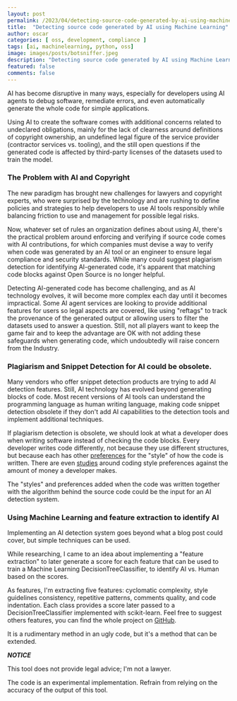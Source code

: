 ```yaml
---
layout: post
permalink: /2023/04/detecting-source-code-generated-by-ai-using-machine-learning.html
title:  "Detecting source code generated by AI using Machine Learning"
author: oscar
categories: [ oss, development, compliance ]
tags: [ai, machinelearning, python, oss]
image: images/posts/botsniffer.jpeg
description: "Detecting source code generated by AI using Machine Learning"
featured: false
comments: false
---
```


AI has become disruptive in many ways, especially for developers using AI agents to debug software, remediate errors, and even automatically generate the whole code for simple applications.

Using AI to create the software comes with additional concerns related to undeclared obligations, mainly for the lack of clearness around definitions of copyright ownership, an undefined legal figure of the service provider (contractor services vs. tooling), and the still open questions if the generated code is affected by third-party licenses of the datasets used to train the model.

### The Problem with AI and Copyright
The new paradigm has brought new challenges for lawyers and copyright experts, who were surprised by the technology and are rushing to define policies and strategies to help developers to use AI tools responsibly while balancing friction to use and management for possible legal risks.

Now, whatever set of rules an organization defines about using AI, there's the practical problem around enforcing and verifying if source code comes with AI contributions, for which companies must devise a way to verify when code was generated by an AI tool or an engineer to ensure legal compliance and security standards.
While many could suggest plagiarism detection for identifying AI-generated code, it's apparent that matching code blocks against Open Source is no longer helpful.

Detecting AI-generated code has become challenging, and as AI technology evolves, it will become more complex each day until it becomes impractical. Some AI agent services are looking to provide additional features for users so legal aspects are covered, like using "reftags" to track the provenance of the generated output or allowing users to filter the datasets used to answer a question. Still, not all players want to keep the game fair and to keep the advantage are OK with not adding these safeguards when generating code, which undoubtedly will raise concern from the Industry.

### Plagiarism and Snippet Detection for AI could be obsolete.
Many vendors who offer snippet detection products are trying to add AI detection features. Still, AI technology has evolved beyond generating blocks of code. Most recent versions of AI tools can understand the programming language as human writing language, making code snippet detection obsolete if they don't add AI capabilities to the detection tools and implement additional techniques.

If plagiarism detection is obsolete, we should look at what a developer does when writing software instead of checking the code blocks. Every developer writes code differently, not because they use different structures, but because each has other [preferences](https://insanelab.com/blog/notes/spaces-vs-tabs/) for the "style" of how the code is written. There are even [studies](https://stackoverflow.blog/2017/06/15/developers-use-spaces-make-money-use-tabs/) around coding style preferences against the amount of money a developer makes.

The "styles" and preferences added when the code was written together with the algorithm behind the source code could be the input for an AI detection system.

### Using Machine Learning and feature extraction to identify AI
Implementing an AI detection system goes beyond what a blog post could cover, but simple techniques can be used.

While researching, I came to an idea about implementing a "feature extraction" to later generate a score for each feature that can be used to train a Machine Learning DecisionTreeClassifier, to identify AI vs. Human based on the scores.

As features, I'm extracting five features: cyclomatic complexity, style guidelines consistency, repetitive patterns, comments quality, and code indentation. Each class provides a score later passed to a DecisionTreeClassifier implemented with scikit-learn. Feel free to suggest others features, you can find the whole project on [GitHub](https://github.com/oscarvalenzuelab/botsniffer).

It is a rudimentary method in an ugly code, but it's a method that can be extended.

***NOTICE***

This tool does not provide legal advice; I'm not a lawyer.

The code is an experimental implementation. Refrain from relying on the accuracy of the output of this tool.